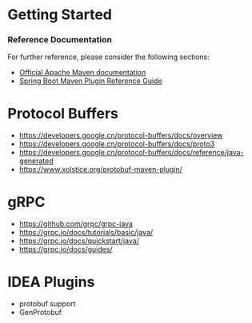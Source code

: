 # Getting Started

### Reference Documentation
For further reference, please consider the following sections:

* [Official Apache Maven documentation](https://maven.apache.org/guides/index.html)
* [Spring Boot Maven Plugin Reference Guide](https://docs.spring.io/spring-boot/docs/2.2.6.RELEASE/maven-plugin/)


# Protocol Buffers
* https://developers.google.cn/protocol-buffers/docs/overview
* https://developers.google.cn/protocol-buffers/docs/proto3
* https://developers.google.cn/protocol-buffers/docs/reference/java-generated
* https://www.xolstice.org/protobuf-maven-plugin/

# gRPC
* https://github.com/grpc/grpc-java
* https://grpc.io/docs/tutorials/basic/java/
* https://grpc.io/docs/quickstart/java/
* https://grpc.io/docs/guides/

# IDEA Plugins
* protobuf support
* GenProtobuf